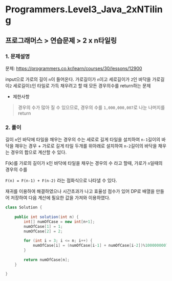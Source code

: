 # Programmers.Level3_Java_2xNTiling

## 프로그래머스 > 연습문제 > 2 x n타일링

### 1. 문제설명

문제: https://programmers.co.kr/learn/courses/30/lessons/12900

input으로 가로의 길이 `n`이 들어온다. 가로길이가 `n`이고 세로길이가 `2`인 바닥을 가로길이`2` 세로길이`1`인 타일로 가득 채우려고 할 때 모든 경우의수를 return하는 문제

* 제한사항
> 경우의 수가 많아 질 수 있으므로, 경우의 수를 `1,000,000,007`로 나눈 나머지를 return

### 2. 풀이

길이 `n`인 바닥에 타일을 채우는 경우의 수는 세로로 길게 타일을 설치하여 `n-1`길이의 바닥을 채우는 경우 + 가로로 길게 타일 두개를 위아래로 설치하여 `n-2`길이의 바닥을 채우는 경우의 합으로 계산할 수 있다.

F(k)를 가로의 길이가 `k`인 바닥에 타일을 채우는 경우의 수 라고 할때, 가로가 `n`일때의 경우의 수를

`F(n) = F(n-1) + F(n-2)` 라는 점화식으로 나타낼 수 있다.

재귀를 이용하여 해결하였으나 시간초과가 나고 효율성 점수가 있어 DP로 배열을 만들어 저장하여 다음 계산에 필요한 값을 가져와 이용하였다.

```java
class Solution {
	
	public int solution(int n) {
		int[] numOfCase = new int[n+1];
		numOfCase[1] = 1;
		numOfCase[2] = 2;
		
		for (int i = 3; i <= n; i++) {
			numOfCase[i] = (numOfCase[i-1] + numOfCase[i-2])%1000000007;
		}
		
		return numOfCase[n];
	}

}
```
